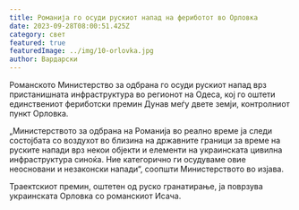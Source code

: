```yaml
---
title: Романија го осуди рускиот напад на фериботот во Орловка
date: 2023-09-28T08:00:51.425Z
category: свет
featured: true
featuredImage: ../img/10-orlovka.jpg
author: Вардарски
---
```

Романското Министерство за одбрана го осуди рускиот напад врз пристанишната инфраструктура во регионот на Одеса, кој го оштети единствениот фериботски премин Дунав меѓу двете земји, контролниот пункт Орловка.

„Министерството за одбрана на Романија во реално време ја следи состојбата со воздухот во близина на државните граници за време на руските напади врз некои објекти и елементи на украинската цивилна инфраструктура синоќа. Ние категорично ги осудуваме овие неосновани и незаконски напади“, соопшти Министерството во изјава.

Траектскиот премин, оштетен од руско гранатирање, ја поврзува украинската Орловка со романскиот Исача.